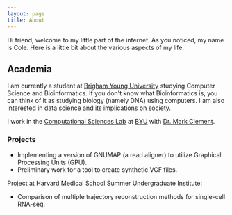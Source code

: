 ```yaml
---
layout: page
title: About
---
```


Hi friend, welcome to my little part of the internet.
As you noticed, my name is Cole. Here is a little bit about the various aspects of my life.

## Academia

I am currently a student at [Brigham Young University](http://byu.edu) studying Computer Science and Bioinformatics. 
If you don't know what Bioinformatics is, you can think of it as studying biology (namely DNA) using computers.
I am also interested in data science and its implications on society. 

I work in the [Computational Sciences Lab](http://csl.cs.byu.edu) at [BYU](http://byu.edu) with [Dr. Mark Clement](http://faculty.cs.byu.edu/~clement/).

### Projects

* Implementing a version of GNUMAP (a read aligner) to utilize Graphical Processing Units (GPU).
* Preliminary work for a tool to create synthetic VCF files.

Project at Harvard Medical School Summer Undergraduate Institute:

* Comparison of multiple trajectory reconstruction methods for single-cell RNA-seq.

## 
